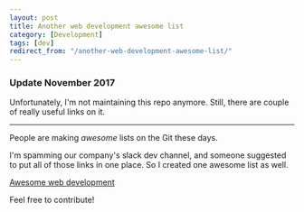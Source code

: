 ```yaml
---
layout: post
title: Another web development awesome list
category: [Development]
tags: [dev]
redirect_from: "/another-web-development-awesome-list/"
---
```


### Update November 2017

Unfortunately, I'm not maintaining this repo anymore.
Still, there are couple of really useful links on it.

---

People are making *awesome* lists on the Git these days.

I'm spamming our company's slack dev channel, and someone suggested to put all of those links in one place.
So I created one awesome list as well.

[Awesome web development](https://github.com/Stanko/awesome-web-development)

Feel free to contribute!
